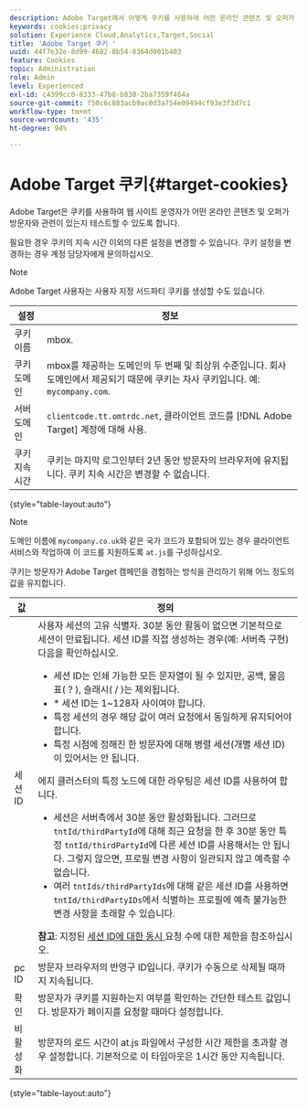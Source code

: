 ```yaml
---
description: Adobe Target에서 어떻게 쿠키를 사용하여 어떤 온라인 콘텐츠 및 오퍼가 방문자와 밀접한 관련이 있는지 테스트하는 기능을 웹 사이트 운영자에게 제공하는지 알아봅니다.
keywords: cookies;privacy
solution: Experience Cloud,Analytics,Target,Social
title: 'Adobe Target 쿠키 '
uuid: 44f7e32e-8d99-4682-8b54-8364d001b403
feature: Cookies
topic: Administration
role: Admin
level: Experienced
exl-id: c4399cc0-8333-47b8-b830-2ba7359f464a
source-git-commit: f50c6c883acb9ac0d3a754e09494cf93e3f3d7c1
workflow-type: tm+mt
source-wordcount: '435'
ht-degree: 94%

---
```


# Adobe Target 쿠키{#target-cookies}

Adobe Target은 쿠키를 사용하여 웹 사이트 운영자가 어떤 온라인 콘텐츠 및 오퍼가 방문자와 관련이 있는지 테스트할 수 있도록 합니다.

필요한 경우 쿠키의 지속 시간 이외의 다른 설정을 변경할 수 있습니다. 쿠키 설정을 변경하는 경우 계정 담당자에게 문의하십시오.

>[!NOTE]
>
>Adobe Target 사용자는 사용자 지정 서드파티 쿠키를 생성할 수도 있습니다.

| 설정 | 정보 |
| --- | --- |
| 쿠키 이름 | mbox. |
| 쿠키 도메인 | mbox를 제공하는 도메인의 두 번째 및 최상위 수준입니다. 회사 도메인에서 제공되기 때문에 쿠키는 자사 쿠키입니다. 예: `mycompany.com`. |
| 서버 도메인 | `clientcode.tt.omtrdc.net`, 클라이언트 코드를 [!DNL Adobe Target] 계정에 대해 사용. |
| 쿠키 지속 시간 | 쿠키는 마지막 로그인부터 2년 동안 방문자의 브라우저에 유지됩니다. 쿠키 지속 시간은 변경할 수 없습니다. |

{style=&quot;table-layout:auto&quot;}

>[!NOTE]
>
>도메인 이름에 `mycompany.co.uk`와 같은 국가 코드가 포함되어 있는 경우 클라이언트 서비스와 작업하여 이 코드를 지원하도록 `at.js`를 구성하십시오.

쿠키는 방문자가 Adobe Target 캠페인을 경험하는 방식을 관리하기 위해 어느 정도의 값을 유지합니다.

| 값 | 정의 |
| --- | --- |
| 세션 ID | 사용자 세션의 고유 식별자. 30분 동안 활동이 없으면 기본적으로 세션이 만료됩니다. 세션 ID를 직접 생성하는 경우(예: 서버측 구현) 다음을 확인하십시오.<ul><li>세션 ID는 인쇄 가능한 모든 문자열이 될 수 있지만, 공백, 물음표( ? ), 슬래시( / )는 제외됩니다.</li><li>* 세션 ID는 1~128자 사이여야 합니다.</li><li>특정 세션의 경우 해당 값이 여러 요청에서 동일하게 유지되어야 합니다.</li><li>특정 시점에 정해진 한 방문자에 대해 병렬 세션(개별 세션 ID)이 있어서는 안 됩니다.</li></ul>에지 클러스터의 특정 노드에 대한 라우팅은 세션 ID를 사용하여 합니다.<ul><li>세션은 서버측에서 30분 동안 활성화됩니다. 그러므로 `tntId/thirdPartyId`에 대해 최근 요청을 한 후 30분 동안 특정 `tntId/thirdPartyId`에 다른 세션 ID를 사용해서는 안 됩니다. 그렇지 않으면, 프로필 변경 사항이 일관되지 않고 예측할 수 없습니다.</li><li>여러 `tntIds/thirdPartyIds`에 대해 같은 세션 ID를 사용하면 `tntId/thirdPartyIDs`에서 식별하는 프로필에 예측 불가능한 변경 사항을 초래할 수 있습니다.</li></ul>**참고**: 지정된  [세션 ID에 대한 동시 ](https://experienceleague.adobe.com/docs/target/using/troubleshoot/target-limits.html?lang=en#content-delivery) 요청 수에 대한 제한을 참조하십시오. |
| pc ID | 방문자 브라우저의 반영구 ID입니다. 쿠키가 수동으로 삭제될 때까지 지속됩니다. |
| 확인 | 방문자가 쿠키를 지원하는지 여부를 확인하는 간단한 테스트 값입니다. 방문자가 페이지를 요청할 때마다 설정합니다. |
| 비활성화 | 방문자의 로드 시간이 at.js 파일에서 구성한 시간 제한을 초과할 경우 설정합니다. 기본적으로 이 타임아웃은 1시간 동안 지속됩니다. |

{style=&quot;table-layout:auto&quot;}
